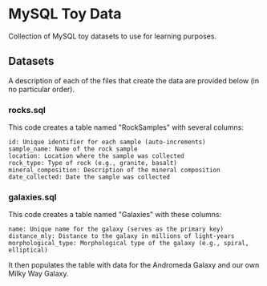 # MySQL Toy Data
Collection of MySQL toy datasets to use for learning purposes.  

## Datasets

A description of each of the files that create the data are provided below (in no particular order). 

### rocks.sql

This code creates a table named "RockSamples" with several columns:

    id: Unique identifier for each sample (auto-increments)
    sample_name: Name of the rock sample
    location: Location where the sample was collected
    rock_type: Type of rock (e.g., granite, basalt)
    mineral_composition: Description of the mineral composition
    date_collected: Date the sample was collected

### galaxies.sql

This code creates a table named "Galaxies" with these columns:

    name: Unique name for the galaxy (serves as the primary key)
    distance_mly: Distance to the galaxy in millions of light-years
    morphological_type: Morphological type of the galaxy (e.g., spiral, elliptical)

It then populates the table with data for the Andromeda Galaxy and our own Milky Way Galaxy.
